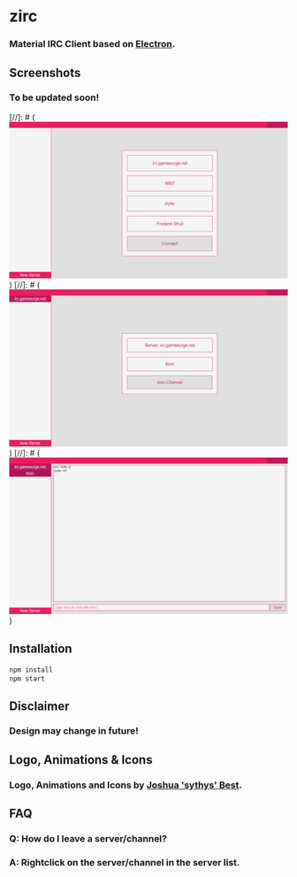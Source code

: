 # zirc
### Material IRC Client based on [Electron](https://electronjs.org "ElectronJS").
## Screenshots
### To be updated soon!
[//]: # (![Join Server](https://raw.githubusercontent.com/zlyfer/zirc/master/screenshots/join_server.png))
[//]: # (![Join Channel](https://raw.githubusercontent.com/zlyfer/zirc/master/screenshots/join_channel.png))
[//]: # (![Chat Interface](https://raw.githubusercontent.com/zlyfer/zirc/master/screenshots/chat_interface.png))
## Installation
```
npm install
npm start
```
## Disclaimer
### Design may change in future!
## Logo, Animations & Icons
### Logo, Animations and Icons by [Joshua 'sythys' Best](https://github.com/Sythys "sythys").
## FAQ
### Q: How do I leave a server/channel?
### A: Rightclick on the server/channel in the server list.
